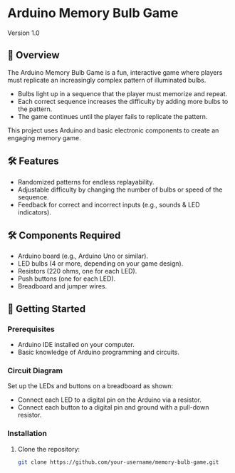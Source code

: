 # Arduino Memory Bulb Game  

Version 1.0

## 📖 Overview  

The Arduino Memory Bulb Game is a fun, interactive game where players must replicate an increasingly complex pattern of illuminated bulbs.  
- Bulbs light up in a sequence that the player must memorize and repeat.  
- Each correct sequence increases the difficulty by adding more bulbs to the pattern.  
- The game continues until the player fails to replicate the pattern.  

This project uses Arduino and basic electronic components to create an engaging memory game.  

## 🛠️ Features  

- Randomized patterns for endless replayability.  
- Adjustable difficulty by changing the number of bulbs or speed of the sequence.  
- Feedback for correct and incorrect inputs (e.g., sounds & LED indicators).  

## 🛠️ Components Required  

- Arduino board (e.g., Arduino Uno or similar).  
- LED bulbs (4 or more, depending on your game design).  
- Resistors (220 ohms, one for each LED).  
- Push buttons (one for each LED).  
- Breadboard and jumper wires.  

## 🚀 Getting Started  

### Prerequisites  

- Arduino IDE installed on your computer.  
- Basic knowledge of Arduino programming and circuits.  

### Circuit Diagram  

Set up the LEDs and buttons on a breadboard as shown:  
- Connect each LED to a digital pin on the Arduino via a resistor.  
- Connect each button to a digital pin and ground with a pull-down resistor.  

### Installation  

1. Clone the repository:  
   ```bash  
   git clone https://github.com/your-username/memory-bulb-game.git  
